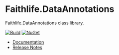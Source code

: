 # Faithlife.DataAnnotations

Faithlife.DataAnnotations class library.

[![Build](https://github.com/Faithlife/FaithlifeDataAnnotations/workflows/Build/badge.svg)](https://github.com/Faithlife/FaithlifeDataAnnotations/actions?query=workflow%3ABuild) [![NuGet](https://img.shields.io/nuget/v/Faithlife.DataAnnotations.svg)](https://www.nuget.org/packages/Faithlife.DataAnnotations)

* [Documentation](https://faithlife.github.io/FaithlifeDataAnnotations/)
* [Release Notes](ReleaseNotes.md)
